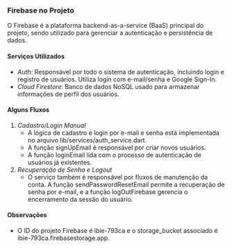 ### Firebase no Projeto

O Firebase é a plataforma backend-as-a-service (BaaS) principal do projeto, sendo utilizado para gerenciar a autenticação e persistência de dados.

#### Serviços Utilizados

- _Auth_: Responsável por todo o sistema de autenticação, incluindo login e registro de usuários. Utiliza login com e-mail/senha e Google Sign-In.
- _Cloud Firestore_: Banco de dados NoSQL usado para armazenar informações de perfil dos usuários.

#### Alguns Fluxos

1.  _Cadastro/Login Manual_
    - A lógica de cadastro e login por e-mail e senha está implementada no arquivo lib/services/auth_service.dart.
    - A função signUpEmail é responsável por criar novos usuários.
    - A função loginEmail lida com o processo de autenticação de usuários já existentes.
2.  _Recuperação de Senha e Logout_
    - O serviço também é responsável por fluxos de manutenção da conta. A função sendPasswordResetEmail permite a recuperação de senha por e-mail, e a função logOutFirebase gerencia o encerramento da sessão do usuário.

#### Observações

- O ID do projeto Firebase é ibie-793ca e o storage_bucket associado é ibie-793ca.firebasestorage.app.